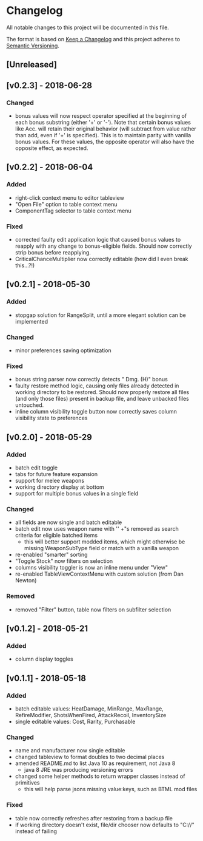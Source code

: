 # Changelog
All notable changes to this project will be documented in this file.

The format is based on [Keep a Changelog](http://keepachangelog.com/en/1.0.0/)
and this project adheres to [Semantic Versioning](http://semver.org/spec/v2.0.0.html).

## [Unreleased]

## [v0.2.3] - 2018-06-28

### Changed
- bonus values will now respect operator specified at the beginning of each bonus substring (either '+' or '-'). Note that certain bonus values like Acc. will retain their original behavior (will subtract from value rather than add, even if '+' is specified). This is to maintain parity with vanilla bonus values. For these values, the opposite operator will also have the opposite effect, as expected.

## [v0.2.2] - 2018-06-04

### Added
- right-click context menu to editor tableview
- "Open File" option to table context menu
- ComponentTag selector to table context menu

### Fixed
- corrected faulty edit application logic that caused bonus values to reapply with any change to bonus-eligible fields. Should now correctly strip bonus before reapplying.
- CriticalChanceMultiplier now correctly editable (how did I even break this...?!)

## [v0.2.1] - 2018-05-30

### Added
- stopgap solution for RangeSplit, until a more elegant solution can be implemented

### Changed
- minor preferences saving optimization

### Fixed
- bonus string parser now correctly detects " Dmg. (H)" bonus
- faulty restore method logic, causing only files already detected in working directory to be restored. Should now properly restore all files (and only those files) present in backup file, and leave unbacked files untouched.
- inline column visibility toggle button now correctly saves column visibility state to preferences

## [v0.2.0] - 2018-05-29

### Added
- batch edit toggle
- tabs for future feature expansion
- support for melee weapons
- working directory display at bottom
- support for multiple bonus values in a single field

### Changed
- all fields are now single and batch editable
- batch edit now uses weapon name with '' +"s removed as search criteria for eligible batched items
    - this will better support modded items, which might otherwise be missing WeaponSubType field or match with a vanilla weapon
- re-enabled "smarter" sorting
- "Toggle Stock" now filters on selection
- columns visibility toggler is now an inline menu under "View"
- re-enabled TableViewContextMenu with custom solution (from Dan Newton)

### Removed
- removed "Filter" button, table now filters on subfilter selection

## [v0.1.2] - 2018-05-21

### Added
- column display toggles

## [v0.1.1] - 2018-05-18

### Added
- batch editable values: HeatDamage, MinRange, MaxRange, RefireModifier, ShotsWhenFired, AttackRecoil, InventorySize
- single editable values: Cost, Rarity, Purchasable

### Changed
- name and manufacturer now single editable
- changed tableview to format doubles to two decimal places
- amended README.md to list Java 10 as requirement, not Java 8
    - java 8 JRE was producing versioning errors
- changed some helper methods to return wrapper classes instead of primitives
    - this will help parse jsons missing value:keys, such as BTML mod files

### Fixed
- table now correctly refreshes after restoring from a backup file
- if working directory doesn't exist, file/dir chooser now defaults to "C://" instead of failing